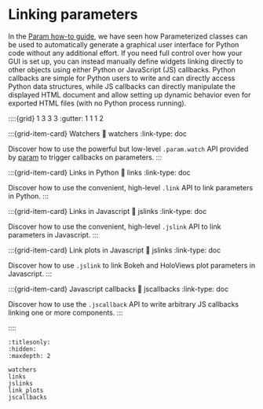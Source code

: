 # Linking parameters

In the [Param how-to guide](../param/index), we have seen how Parameterized classes can be used to automatically generate a graphical user interface for Python code without any additional effort. If you need full control over how your GUI is set up, you can instead manually define widgets linking directly to other objects using either Python or JavaScript (JS) callbacks. Python callbacks are simple for Python users to write and can directly access Python data structures, while JS callbacks can directly manipulate the displayed HTML document and allow setting up dynamic behavior even for exported HTML files (with no Python process running).

::::{grid} 1 3 3 3
:gutter: 1 1 1 2

:::{grid-item-card} Watchers
:link: watchers
:link-type: doc

Discover how to use the powerful but low-level `.param.watch` API provided by [param](https://param.pyviz.org) to trigger callbacks on parameters.
:::

:::{grid-item-card} Links in Python
:link: links
:link-type: doc

Discover how to use the convenient, high-level `.link` API to link parameters in Python.
:::

:::{grid-item-card} Links in Javascript
:link: jslinks
:link-type: doc

Discover how to use the convenient, high-level `.jslink` API to link parameters in Javascript.
:::

:::{grid-item-card} Link plots in Javascript
:link: jslinks
:link-type: doc

Discover how to use `.jslink` to link Bokeh and HoloViews plot parameters in Javascript.
:::

:::{grid-item-card} Javascript callbacks
:link: jscallbacks
:link-type: doc

Discover how to use the `.jscallback` API to write arbitrary JS callbacks linking one or more components.
:::

::::


```{toctree}
:titlesonly:
:hidden:
:maxdepth: 2

watchers
links
jslinks
link_plots
jscallbacks
```
